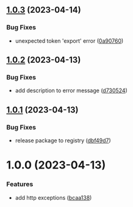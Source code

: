 ## [1.0.3](https://github.com/Salable/errors/compare/v1.0.2...v1.0.3) (2023-04-14)


### Bug Fixes

* unexpected token 'export' error ([0a90760](https://github.com/Salable/errors/commit/0a9076035807f7cb92c7c8ae14217696dcb6c401))

## [1.0.2](https://github.com/Salable/errors/compare/v1.0.1...v1.0.2) (2023-04-13)


### Bug Fixes

* add description to error message ([d730524](https://github.com/Salable/errors/commit/d73052418405493678cd710dfb0ff5a816805b05))

## [1.0.1](https://github.com/Salable/errors/compare/v1.0.0...v1.0.1) (2023-04-13)


### Bug Fixes

* release package to registry ([dbf49d7](https://github.com/Salable/errors/commit/dbf49d70344c48951ab304a570539b3482622b31))

# 1.0.0 (2023-04-13)


### Features

* add http exceptions ([bcaa138](https://github.com/Salable/errors/commit/bcaa138bcd685e60b12e6627afe088242c3a6a10))
